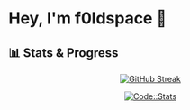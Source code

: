 # Hey, I'm f0ldspace 👋

## 📊 Stats & Progress

<div align="center">
  
[![GitHub Streak](https://github-readme-streak-stats.herokuapp.com/?user=f0ldspace&theme=gruvbox)](https://git.io/streak-stats)

[![Code::Stats](https://codestats-readme.netlify.app/api?username=f0ldspace&theme=dark)](https://codestats.net/users/f0ldspace)

</div>
